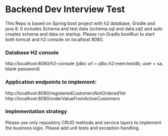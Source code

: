 # Backend Dev Interview Test

This Repo is based on Spring boot project with h2 database, Gradle and java 8. It includes Schema and test data 
(schema.sql and data.sql) and auto creates schema and data on startup.
Please run Gradle bootRun to start both tomcat and h2 console on localhost 8080.
### Database H2 console
http://localhost:8080/h2-console (jdbc url = jdbc:h2:mem:testdb, user = sa, blank password)

### Application endpoints to implement:
http://localhost:8080/registeredCustomersNotOrderedYet
http://localhost:8080/orderValueFromActiveCustomers

### Implementation strategy
Please use only repository CRUD methods and service layers to implement the business logic.
Please add unit tests and exception handling.
